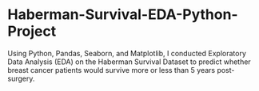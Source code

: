 # Haberman-Survival-EDA-Python-Project
Using Python, Pandas, Seaborn, and Matplotlib, I conducted Exploratory Data Analysis (EDA) on the Haberman Survival Dataset to predict whether breast cancer patients would survive more or less than 5 years post-surgery.
